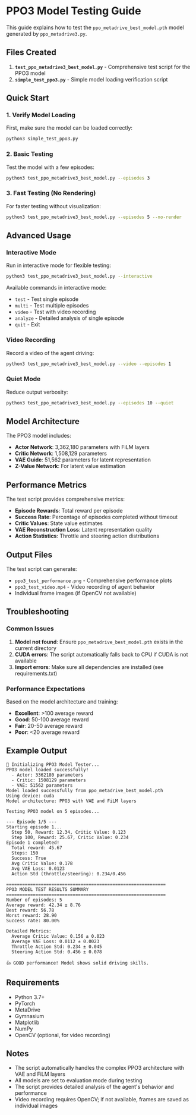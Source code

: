 # PPO3 Model Testing Guide

This guide explains how to test the `ppo_metadrive_best_model.pth` model generated by `ppo_metadrive3.py`.

## Files Created

1. **`test_ppo_metadrive3_best_model.py`** - Comprehensive test script for the PPO3 model
2. **`simple_test_ppo3.py`** - Simple model loading verification script

## Quick Start

### 1. Verify Model Loading
First, make sure the model can be loaded correctly:
```bash
python3 simple_test_ppo3.py
```

### 2. Basic Testing
Test the model with a few episodes:
```bash
python3 test_ppo_metadrive3_best_model.py --episodes 3
```

### 3. Fast Testing (No Rendering)
For faster testing without visualization:
```bash
python3 test_ppo_metadrive3_best_model.py --episodes 5 --no-render
```

## Advanced Usage

### Interactive Mode
Run in interactive mode for flexible testing:
```bash
python3 test_ppo_metadrive3_best_model.py --interactive
```

Available commands in interactive mode:
- `test` - Test single episode
- `multi` - Test multiple episodes
- `video` - Test with video recording
- `analyze` - Detailed analysis of single episode
- `quit` - Exit

### Video Recording
Record a video of the agent driving:
```bash
python3 test_ppo_metadrive3_best_model.py --video --episodes 1
```

### Quiet Mode
Reduce output verbosity:
```bash
python3 test_ppo_metadrive3_best_model.py --episodes 10 --quiet
```

## Model Architecture

The PPO3 model includes:
- **Actor Network**: 3,362,180 parameters with FiLM layers
- **Critic Network**: 1,508,129 parameters
- **VAE Guide**: 51,562 parameters for latent representation
- **Z-Value Network**: For latent value estimation

## Performance Metrics

The test script provides comprehensive metrics:
- **Episode Rewards**: Total reward per episode
- **Success Rate**: Percentage of episodes completed without timeout
- **Critic Values**: State value estimates
- **VAE Reconstruction Loss**: Latent representation quality
- **Action Statistics**: Throttle and steering action distributions

## Output Files

The test script can generate:
- `ppo3_test_performance.png` - Comprehensive performance plots
- `ppo3_test_video.mp4` - Video recording of agent behavior
- Individual frame images (if OpenCV not available)

## Troubleshooting

### Common Issues

1. **Model not found**: Ensure `ppo_metadrive_best_model.pth` exists in the current directory
2. **CUDA errors**: The script automatically falls back to CPU if CUDA is not available
3. **Import errors**: Make sure all dependencies are installed (see requirements.txt)

### Performance Expectations

Based on the model architecture and training:
- **Excellent**: >100 average reward
- **Good**: 50-100 average reward  
- **Fair**: 20-50 average reward
- **Poor**: <20 average reward

## Example Output

```
🚗 Initializing PPO3 Model Tester...
PPO3 model loaded successfully!
  - Actor: 3362180 parameters
  - Critic: 1508129 parameters
  - VAE: 51562 parameters
Model loaded successfully from ppo_metadrive_best_model.pth
Using device: cuda
Model architecture: PPO3 with VAE and FiLM layers

Testing PPO3 model on 5 episodes...

--- Episode 1/5 ---
Starting episode 1...
  Step 50, Reward: 12.34, Critic Value: 0.123
  Step 100, Reward: 25.67, Critic Value: 0.234
Episode 1 completed!
  Total reward: 45.67
  Steps: 150
  Success: True
  Avg Critic Value: 0.178
  Avg VAE Loss: 0.0123
  Action Std (throttle/steering): 0.234/0.456

============================================================
PPO3 MODEL TEST RESULTS SUMMARY
============================================================
Number of episodes: 5
Average reward: 42.34 ± 8.76
Best reward: 56.78
Worst reward: 28.90
Success rate: 80.00%

Detailed Metrics:
  Average Critic Value: 0.156 ± 0.023
  Average VAE Loss: 0.0112 ± 0.0023
  Throttle Action Std: 0.234 ± 0.045
  Steering Action Std: 0.456 ± 0.078

👍 GOOD performance! Model shows solid driving skills.
```

## Requirements

- Python 3.7+
- PyTorch
- MetaDrive
- Gymnasium
- Matplotlib
- NumPy
- OpenCV (optional, for video recording)

## Notes

- The script automatically handles the complex PPO3 architecture with VAE and FiLM layers
- All models are set to evaluation mode during testing
- The script provides detailed analysis of the agent's behavior and performance
- Video recording requires OpenCV; if not available, frames are saved as individual images
